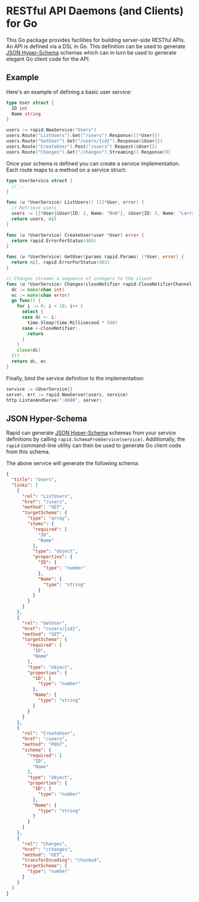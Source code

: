 # RESTful API Daemons (and Clients) for Go

This Go package provides facilities for building server-side RESTful APIs. An
API is defined via a DSL in Go. This definition can be used to generate
[JSON Hyper-Schema](http://json-schema.org) schemas which can in turn be used
to generate elegant Go client code for the API.

## Example

Here's an example of defining a basic user service:

```go
type User struct {
  ID int
  Name string
}

users := rapid.NewService("Users")
users.Route("ListUsers").Get("/users").Response([]*User{})
users.Route("GetUser").Get("/users/{id}").Response(&User{})
users.Route("CreateUser").Post("/users").Request(&User{})
users.Route("Changes").Get("/changes").Streaming().Response(0)
```

Once your schema is defined you can create a service implementation. Each
route maps to a method on a service struct:

```go
type UserService struct {
  // ...
}

func (u *UserService) ListUsers() ([]*User, error) {
  // Retrieve users
  users := []*User{&User{ID: 1, Name: "Bob"}, &User{ID: 2, Name: "Larry"}}
  return users, nil
}

func (u *UserService) CreateUser(user *User) error {
  return rapid.ErrorForStatus(403)
}

func (u *UserService) GetUser(params rapid.Params) (*User, error) {
  return nil, rapid.ErrorForStatus(403)
}

// Changes streams a sequence of integers to the client.
func (u *UserService) Changes(closeNotifier rapid.CloseNotifierChannel) (chan int, chan error) {
  dc := make(chan int)
  ec := make(chan error)
  go func() {
    for i := 0; i < 10; i++ {
      select {
      case dc <- i:
        time.Sleep(time.Millisecond * 500)
      case <-closeNotifier:
        return
      }
    }
    close(dc)
  }()
  return dc, ec
}
```

Finally, bind the service definition to the implementation:

```go
service := &UserService{}
server, err := rapid.NewServer(users, service)
http.ListenAndServe(":8080", server)
```


## JSON Hyper-Schema

Rapid can generate [JSON Hyper-Schema](http://json-schema.org) schemas from
your service definitions by calling `rapid.SchemaFromService(service)`.
Additionally, the `rapid` command-line utility can then be used to generate Go
client code from this schema.

The above service will generate the following schema:

```json
{
  "title": "Users",
  "links": [
    {
      "rel": "ListUsers",
      "href": "/users",
      "method": "GET",
      "targetSchema": {
        "type": "array",
        "items": {
          "required": [
            "ID",
            "Name"
          ],
          "type": "object",
          "properties": {
            "ID": {
              "type": "number"
            },
            "Name": {
              "type": "string"
            }
          }
        }
      }
    },
    {
      "rel": "GetUser",
      "href": "/users/{id}",
      "method": "GET",
      "targetSchema": {
        "required": [
          "ID",
          "Name"
        ],
        "type": "object",
        "properties": {
          "ID": {
            "type": "number"
          },
          "Name": {
            "type": "string"
          }
        }
      }
    },
    {
      "rel": "CreateUser",
      "href": "/users",
      "method": "POST",
      "schema": {
        "required": [
          "ID",
          "Name"
        ],
        "type": "object",
        "properties": {
          "ID": {
            "type": "number"
          },
          "Name": {
            "type": "string"
          }
        }
      }
    },
    {
      "rel": "Changes",
      "href": "/changes",
      "method": "GET",
      "transferEncoding": "chunked",
      "targetSchema": {
        "type": "number"
      }
    }
  ]
}
```
